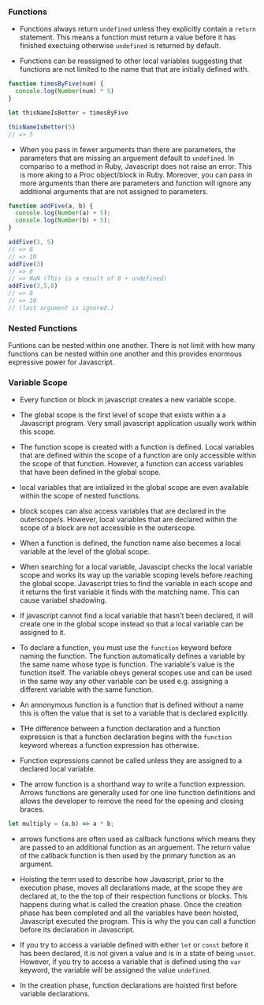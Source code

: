 ### Functions

* Functions always return `undefined` unless they explicitly contain a `return` statement. This means a function must return a value before it has finished exectuing otherwise `undefined` is returned by default. 

* Functions can be reassigned to other local variables suggesting that functions are not limited to the name that that are initially defined with. 

```Javascript
function timesByFive(num) {
  console.log(Number(num) * 5)
}

let thisNameIsBetter = timesByFive

thisNameIsBetter(5)
// => 5
```

* When you pass in fewer arguments than there are parameters, the parameters that are missing an arguement default to `undefined`. In compariso to a method in Ruby, Javascript does not raise an error. This is more aking to a Proc object/block in Ruby. Moreover, you can pass in more arguments than there are parameters and function will ignore any additional arguments that are not assigned to parameters.

```Javascript
function addFive(a, b) {
  console.log(Number(a) + 5);
  console.log(Number(b) + 5);
}

addFive(3, 5)
// => 8
// => 10
addFive(3)
// => 8
// => NaN (This is a result of 8 + undefined) 
addFive(3,5,8)
// => 8
// => 10
// (last argument is ignored.)
```
### Nested Functions

Funtions can be nested within one another. There is not limit with how many functions can be nested within one another and this provides enormous expressive power for Javascript. 


### Variable Scope

* Every function or block in javascript creates a new variable scope. 

* The global scope is the first level of scope that exists within a a Javascript program. Very small javascript application usually work within this scope. 

* The function scope is created with a function is defined. Local variables that are defined within the scope of a function are only accessible within the scope of that function. However, a function can access variables that have been defined in the global scope.

* local variables that are intialized in the global scope are even available within the scope of nested functions.

* block scopes can also access variables that are declared in the outerscope/s. However, local variables that are declared within the scope of a block are not accessible in the outerscope.

* When a function is defined, the function name also becomes a local variable at the level of the global scope.

* When searching for a local variable, Javascipt checks the local variable scope and works its way up the variable scoping levels before reaching the global scope. Javascript tries to find the variable in each scope and it returns the first variable it finds with the matching name. This can cause variabel shadowing. 

* If javascript cannot find a local variable that hasn't been declared, it will create one in the global scope instead so that a local variable can be assigned to it.

* To declare a function, you must use the `function` keyword before naming the function. The function automatically defines a variable by the same name whose type is function. The variable's value is the function itself. The variable obeys general scopes use and can be used in the same way any other variable can be used e.g. assigning a different variable with the same function. 

* An annonymous function is a function that is defined without a name this is often the value that is set to a variable that is declared explicitly.

* THe difference between a function declaration and a function expression is that a function declaration begins with the `function` keyword whereas a function expression has otherwise.

* Function expressions cannot be called unless they are assigned to a declared local variable.

* The arrow function is a shorthand way to write a function expression. Arrows functions are generally used for one line function definitions and allows the developer to remove the need for the opening and closing braces. 

```Javascript
let multiply = (a,b) => a * b;
```

* arrows functions are often used as callback functions which means they are passed to an additional function as an arguement. The return value of the callback function is then used by the primary function as an argument. 

* Hoisting the term used to describe how Javascript, prior to the execution phase, moves all declarations made, at the scope they are declared at, to the the top of their respection functions or blocks. This happens during what is  called the creation phase. Once the creation phase has been completed and all the variables have been hoisted, Javascript executed the program. This is why the you can call a function before its declaration in Javascript.

* If you try to access a variable defined with either `let` or `const` before it has been declared, it is not given a value and is in a state of being `unset`. However, if you try to access a variable that is defined using the `var` keyword, the variable will be assigned the value `undefined`.

* In the creation phase, function declarations are hoisted first before variable declarations.